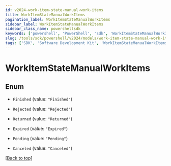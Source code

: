 ```yaml
---
id: v2024-work-item-state-manual-work-items
title: WorkItemStateManualWorkItems
pagination_label: WorkItemStateManualWorkItems
sidebar_label: WorkItemStateManualWorkItems
sidebar_class_name: powershellsdk
keywords: ['powershell', 'PowerShell', 'sdk', 'WorkItemStateManualWorkItems', 'V2024WorkItemStateManualWorkItems'] 
slug: /tools/sdk/powershell/v2024/models/work-item-state-manual-work-items
tags: ['SDK', 'Software Development Kit', 'WorkItemStateManualWorkItems', 'V2024WorkItemStateManualWorkItems']
---
```



# WorkItemStateManualWorkItems

## Enum


* `Finished` (value: `"Finished"`)

* `Rejected` (value: `"Rejected"`)

* `Returned` (value: `"Returned"`)

* `Expired` (value: `"Expired"`)

* `Pending` (value: `"Pending"`)

* `Canceled` (value: `"Canceled"`)


[[Back to top]](#) 

